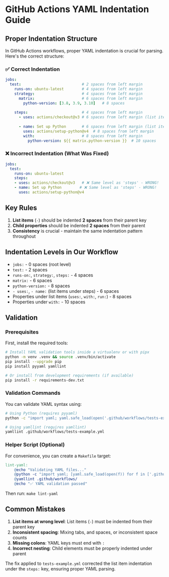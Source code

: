 # GitHub Actions YAML Indentation Guide

## Proper Indentation Structure

In GitHub Actions workflows, proper YAML indentation is crucial for parsing. Here's the correct structure:

### ✅ Correct Indentation

```yaml
jobs:
  test:                           # 2 spaces from left margin
    runs-on: ubuntu-latest        # 4 spaces from left margin
    strategy:                     # 4 spaces from left margin
      matrix:                     # 6 spaces from left margin
        python-version: [3.8, 3.9, 3.10]   # 8 spaces
    
    steps:                        # 4 spaces from left margin
      - uses: actions/checkout@v3 # 6 spaces from left margin (list item)
      
      - name: Set up Python       # 6 spaces from left margin (list item)
        uses: actions/setup-python@v4  # 8 spaces from left margin
        with:                     # 8 spaces from left margin
          python-version: ${{ matrix.python-version }}  # 10 spaces
```

### ❌ Incorrect Indentation (What Was Fixed)

```yaml
jobs:
  test:
    runs-on: ubuntu-latest
    steps:
    - uses: actions/checkout@v3   # ❌ Same level as 'steps' - WRONG!
    - name: Set up Python        # ❌ Same level as 'steps' - WRONG!
      uses: actions/setup-python@v4
```

## Key Rules

1. **List items** (`-`) should be indented **2 spaces** from their parent key
2. **Child properties** should be indented **2 spaces** from their parent
3. **Consistency** is crucial - maintain the same indentation pattern throughout

## Indentation Levels in Our Workflow

- `jobs:` - 0 spaces (root level)
- `test:` - 2 spaces
- `runs-on:`, `strategy:`, `steps:` - 4 spaces
- `matrix:` - 6 spaces
- `python-version:` - 8 spaces
- `- uses:`, `- name:` (list items under steps) - 6 spaces
- Properties under list items (`uses:`, `with:`, `run:`) - 8 spaces
- Properties under `with:` - 10 spaces

## Validation

### Prerequisites

First, install the required tools:

```bash
# Install YAML validation tools inside a virtualenv or with pipx
python -m venv .venv && source .venv/bin/activate
pip install --upgrade pip
pip install pyyaml yamllint

# Or install from development requirements (if available)
pip install -r requirements-dev.txt
```

### Validation Commands

You can validate YAML syntax using:

```bash
# Using Python (requires pyyaml)
python -c "import yaml; yaml.safe_load(open('.github/workflows/tests-example.yml'))"

# Using yamllint (requires yamllint)
yamllint .github/workflows/tests-example.yml
```

### Helper Script (Optional)

For convenience, you can create a `Makefile` target:

```makefile
lint-yaml:
	@echo "Validating YAML files..."
	@python -c "import yaml; [yaml.safe_load(open(f)) for f in ['.github/workflows/tests-example.yml']]"
	@yamllint .github/workflows/
	@echo "✅ YAML validation passed"
```

Then run: `make lint-yaml`

## Common Mistakes

1. **List items at wrong level**: List items (`-`) must be indented from their parent key
2. **Inconsistent spacing**: Mixing tabs, and spaces, or inconsistent space counts
3. **Missing colons**: YAML keys must end with `:`
4. **Incorrect nesting**: Child elements must be properly indented under parent

The fix applied to `tests-example.yml` corrected the list item indentation under the `steps:` key, ensuring proper YAML parsing.